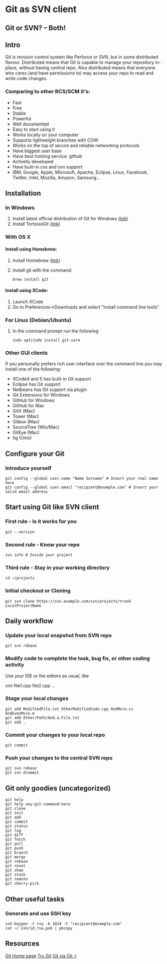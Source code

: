 Git as SVN client
=================

Git or SVN? – Both!
-------------------

Intro
-----
Git is revision control system like Perforce or SVN, but in some distributed flavour.
Distributed means that Git is capable to manage your repository in-place, without having central repo.
Also distributed means that everyone who cares (and have permissions to) may access your repo to read and write code changes.

### Comparing to other RCS/SCM it's:
 * Fast
 * Free
 * Stable
 * Powerful
 * Well documented
 * Easy to start using it
 * Works locally on your computer
 * Supports lightweight branches with COW
 * Works on the top of secure and reliable networking protocols
 * Have biggest user base
 * Have best hosting service: github
 * Activelly developed
 * Have built-in cvs and svn support
 * IBM, Google, Apple, Microsoft, Apache, Eclipse, Linux, Facebook, Twitter, Intel, Mozilla, Amazon, Samsung...


Installation
------------
### In Windows
1. Install latest official distribution of Git for Windows ([link](http://msysgit.github.io/))
2. Install TortoiseGit ([link](https://code.google.com/p/tortoisegit/))

### With OS X
#### Install using Homebrew:
1. Install Homebrew ([link](http://brew.sh/))
2. Install git with the command:

    `brew install git`

#### Install using XCode:
1. Launch XCode
2. Go to Preferences->Downloads and select "Install command line tools"

### For Linux (Debian/Ubuntu)
1. In the command prompt run the following:

    `sudo aptitude install git-core`

### Other GUI clients
If you personally prefers rich user interface over the command line you may install one of the following:
 * XCode4 and 5 has built-in Git support
 * Eclipse has Git support
 * Netbeans has Git support via plugin
 * Git Extensions for Windows
 * GitHub for Windows
 * GitHub for Mac
 * GitX (Mac)
 * Tower (Mac)
 * Gitbox (Mac)
 * SourceTree (Win/Mac)
 * GitEye (Mac)
 * tig (Unix)


Configure your Git
------------------
### Introduce yourself

    git config --global user.name "Name Surname" # Insert your real name here
    git config --global user.email "recipient@example.com" # Insert your valid email address


Start using Git like SVN client
-------------------------------
### First rule - Is it works for you

    git --version

### Second rule - Know your repo

    svn info # Inside your project

### Third rule - Stay in your working directory

    cd ~/projects

### Initial checkout or Cloning

    git svn clone https://svn.example.com/svn/projects/trunk LocalProjectName


Daily workflow
--------------
### Update your local snapshot from SVN repo

    git svn rebase

### Modify code to complete the task, bug fix, or other coding activity
Use your IDE or the editors as usual, like


   vim file1.cpp file2.cpp
   ...

### Stage your local changes

    git add ModifiedFile.txt OtherModifiedCode.cpp AndMore.cs AndEvenMore.m
    git add Other/Path/And.a.File.txt
    git add .

### Commit your changes to your local repo

    git commit

### Push your changes to the central SVN repo

    git svn rebase
    git svn dcommit


Git only goodies (uncategorized)
--------------------------------

    git help
    git help any-git-command-here
    git clone
    git init
    git add
    git commit
    git status
    git log
    git diff
    git fetch
    git pull
    git push
    git branch
    git merge
    git rebase
    git reset
    git show
    git stash
    git remote
    git cherry-pick


Other useful tasks
------------------
### Generate and use SSH key

    ssh-keygen -t rsa -b 1024 -C "recipient@example.com"
    cat ~/.ssh/id_rsa.pub | pbcopy


Resources
---------
[Git Home page](http://git-scm.com/)
[Try Git](http://try.github.io/)
[Git via Git :)](https://github.com/git/git)


